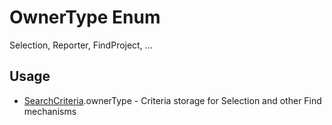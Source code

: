 <properties generated="1" SortOrder="990" />

# OwnerType Enum

Selection, Reporter, FindProject, ...


## Usage
* [SearchCriteria](SearchCriteria.md).ownerType - Criteria storage for Selection and other Find mechanisms

